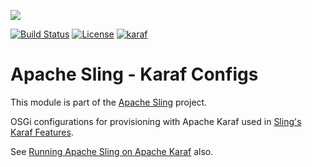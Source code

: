 [<img src="http://sling.apache.org/res/logos/sling.png"/>](http://sling.apache.org)

 [![Build Status](https://builds.apache.org/buildStatus/icon?job=sling-org-apache-sling-karaf-configs-1.8)](https://builds.apache.org/view/S-Z/view/Sling/job/sling-org-apache-sling-karaf-configs-1.8) [![License](https://img.shields.io/badge/License-Apache%202.0-blue.svg)](https://www.apache.org/licenses/LICENSE-2.0) [![karaf](https://sling.apache.org/badges/group-karaf.svg)](https://github.com/apache/sling-aggregator/blob/master/docs/groups/karaf.md)

# Apache Sling - Karaf Configs

This module is part of the [Apache Sling](https://sling.apache.org) project.

OSGi configurations for provisioning with Apache Karaf used in [Sling's Karaf Features](https://sling.apache.org/documentation/karaf.html#sling-karaf-features).

See [Running Apache Sling on Apache Karaf](http://sling.apache.org/documentation/karaf.html) also.
